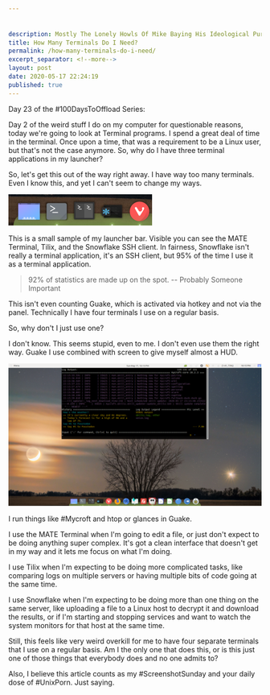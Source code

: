 ```yaml
---


description: Mostly The Lonely Howls Of Mike Baying His Ideological Purity At The Moon
title: How Many Terminals Do I Need?
permalink: /how-many-terminals-do-i-need/
excerpt_separator: <!--more-->
layout: post
date: 2020-05-17 22:24:19
published: true
---
```


Day 23 of the #100DaysToOffload Series:

Day 2 of the weird stuff I do on my computer for questionable reasons, today we're going to look at Terminal programs. I spend a great deal of time in the terminal. Once upon a time, that was a requirement to be a Linux user, but that's not the case anymore. So, why do I have three terminal applications in my launcher?

<!--more-->

So, let's get this out of the way right away. I have way too many terminals. Even I know this, and yet I can't seem to change my ways.

![](/assets/images/6dSAK35.png)

This is a small sample of my launcher bar. Visible you can see the MATE Terminal, Tilix, and the Snowflake SSH client. In fairness, Snowflake isn't really a terminal application, it's an SSH client, but 95% of the time I use it as a terminal application. 

> 92% of statistics are made up on the spot. 
> 				-- Probably Someone Important

This isn't even counting Guake, which is activated via hotkey and not via the panel. Technically I have four terminals I use on a regular basis.

So, why don't I just use one? 

I don't know. This seems stupid, even to me. I don't even use them the right way. Guake I use combined with screen to give myself almost a HUD. 

![](/assets/images/i75CO1m.png)

I run things like #Mycroft and htop or glances in Guake.

I use the MATE Terminal when I'm going to edit a file, or just don't expect to be doing anything super complex. It's got a clean interface that doesn't get in my way and it lets me focus on what I'm doing.

I use Tilix when I'm expecting to be doing more complicated tasks, like comparing logs on multiple servers or having multiple bits of code going at the same time.

I use Snowflake when I'm expecting to be doing more than one thing on the same server, like uploading a file to a Linux host to decrypt it and download the results, or if I'm starting and stopping services and want to watch the system monitors for that host at the same time. 

Still, this feels like very weird overkill for me to have four separate terminals that I use on a regular basis. Am I the only one that does this, or is this just one of those things that everybody does and no one admits to?

Also, I believe this article counts as my #ScreenshotSunday and your daily dose of #UnixPorn. Just saying.
